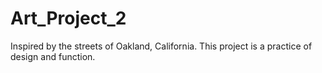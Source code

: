 # Art_Project_2
Inspired by the streets of Oakland, California. This project is a practice of design and function. 

